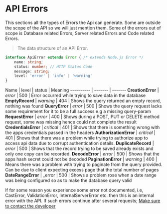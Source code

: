 # API Errors

This sections all the types of Errors the Api can generate. Some are outside the scope of the API so we will just mention them. Some of the errors out of scope is Database related Errors, Server related Errors and Code related Errors.

> The data structure of an API Error.

```typescript
interface ApiError extends Error { /* extends Node.js Error */
    name: string;
    status: number; // HTTP Status Code
    message: string;
    level: 'error' | 'info' | 'warning'
}
```

Name | level | status |  Meaning
---------- | ------- | -------
**CreationError** | _error_ | 500 | Error occurred while trying to save data in the database
**EmptyRecord** | _warning_ | 404 | Shows the query returned an empty record, nothing was found
**QueryError** | _error_ | 500 | Shows the query request lacks some requirement for it to be a full success e.g a missing query-param
**RequestError** | _error_ | 400 | Shows during a POST, PUT or DELETE method request, some was missing hence could not complete the result
**CredentialsError** | _critical_ | 401 | Shows that there is something wrong with the apps credentials passed in the headers
**AuthorizationError** | _critical_ | 401 | Shows that there was a problem while trying to authorize app to access api data due to corrupt authentication details.
**DuplicateRecord** | _error_ | 500 | Shows that the record trying to be saved already exists and only one copy can be recorded.
**DecodeError** | _error_ | 500 | Shows that the apps hash secret could not be decoded
**PaginationError** | _warning_ | 400 | Means there was a problem with trying to paginate from the query provided. Can be due to client expecting excess page that the total number of pages
**DateRangeError** | _error | 500 | Shows a problem rose when a date range was being configured so as to make the database query valid

If for some reason you experience some error not documented, i.e, CastError, ValidationError, InternalServerError etc. then this is an internal error with the API. If such errors continue after several requests; <a href="mailto:waweruj00@gmail.com" __target="__blank">Make sure to contact the developer</a>
